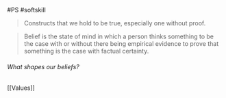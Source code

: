 #PS #softskill 

> Constructs that we hold to be true, especially one without proof.

> Belief is the state of mind in which a person thinks something to be the case with or without there being empirical evidence to prove that something is the case with factual certainty.

###### What shapes our beliefs?
[[Values]]


